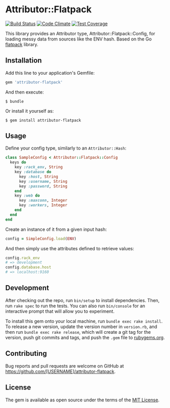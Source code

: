 # Attributor::Flatpack
[![Build Status](https://travis-ci.org/careo/attributor-flatpack.svg?branch=master)](https://travis-ci.org/careo/attributor-flatpack)
[![Code Climate](https://codeclimate.com/github/careo/attributor-flatpack/badges/gpa.svg)](https://codeclimate.com/github/careo/attributor-flatpack)
[![Test Coverage](https://codeclimate.com/github/careo/attributor-flatpack/badges/coverage.svg)](https://codeclimate.com/github/careo/attributor-flatpack/coverage)

This library provides an Attributor type, Attributor::Flatpack::Config, for loading messy data from sources like the ENV hash. Based on the Go [flatpack](https://github.com/xeger/flatpack) library.

## Installation

Add this line to your application's Gemfile:

```ruby
gem 'attributor-flatpack'
```

And then execute:

    $ bundle

Or install it yourself as:

    $ gem install attributor-flatpack

## Usage

Define your config type, similarly to an `Attributor::Hash`:

```ruby
class SampleConfig < Attributor::Flatpack::Config
  keys do
    key :rack_env, String
    key :database do
      key :host, String
      key :username, String
      key :password, String
    end
    key :web do
      key :maxconn, Integer
      key :workers, Integer
    end
  end
end
```

Create an instance of it from a given input hash:
```ruby
config = SimpleConfig.load(ENV)
```

And then simply use the attributes defined to retrieve values:
```ruby
config.rack_env
# => development
config.database.host
# => localhost:9160
```

## Development

After checking out the repo, run `bin/setup` to install dependencies. Then, run `rake spec` to run the tests. You can also run `bin/console` for an interactive prompt that will allow you to experiment.

To install this gem onto your local machine, run `bundle exec rake install`. To release a new version, update the version number in `version.rb`, and then run `bundle exec rake release`, which will create a git tag for the version, push git commits and tags, and push the `.gem` file to [rubygems.org](https://rubygems.org).

## Contributing

Bug reports and pull requests are welcome on GitHub at https://github.com/[USERNAME]/attributor-flatpack.


## License

The gem is available as open source under the terms of the [MIT License](http://opensource.org/licenses/MIT).
